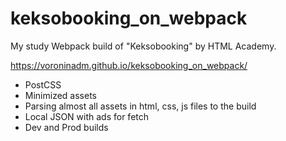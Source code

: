 # keksobooking_on_webpack

My study Webpack build of "Keksobooking" by HTML Academy.

https://voroninadm.github.io/keksobooking_on_webpack/

- PostCSS
- Minimized assets
- Parsing almost all assets in html, css, js files to the build
- Local JSON with ads for fetch
- Dev and Prod builds
